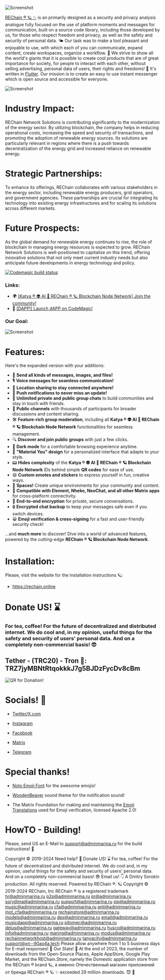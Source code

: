 ![Screenshot](https://github.com/sorydima/REChain-/blob/main/assets/banner.png)

[REChain ®️ 🪐 ✨](https://rechain.online/) is an primarily designed as a security and privacy analysis analogue fully focused on the use of platform moments and messages for communication, built on a source code library, including those developed by us, for those who respect freedom and privacy, as well as the safety and security of personal data. 🌤 Our task was to make a tool pleasant and enjoyable to use, with which each of you can communicate, expand content, create workspaces, organize a workflow. 🌈 We strive to show all the world's giants that it is possible to create cool products that are of great importance for society, for people to interact with each other, without selling advertising, personal data of users, their rights and freedoms! 🦄 It's written in [Flutter](https://flutter.dev). Our mission is to create an easy to use instant messenger which is open source and accessible for everyone.

![Screenshot](https://github.com/sorydima/REChain-/blob/main/Desktop.png)

# Industry Impact:

REChain Network Solutions is contributing significantly to the modernization of the energy sector. By utilizing blockchain, the company helps in reducing operational costs, increasing the speed and security of transactions, and promoting the adoption of renewable energy sources. Its solutions are particularly relevant in regions where there is a push towards decentralization of the energy grid and increased reliance on renewable energy.

# Strategic Partnerships:

To enhance its offerings, REChain collaborates with various stakeholders in the energy sector, including renewable energy producers, grid operators, and government agencies. These partnerships are crucial for integrating its technology into existing energy infrastructures and for scaling its solutions across different markets.

# Future Prospects:

As the global demand for renewable energy continues to rise, the role of blockchain in managing energy resources is expected to grow. REChain Network Solutions is well-positioned to capitalize on this trend, offering innovative solutions that not only meet current industry needs but also anticipate future developments in energy technology and policy.

[![Codemagic build status](https://api.codemagic.io/apps/654ce3bd59775908b42604c8/654ce3bd59775908b42604c7/status_badge.svg)](https://codemagic.io/apps/654ce3bd59775908b42604c8/654ce3bd59775908b42604c7/latest_build)

### Links:

- 🌍 [[Katya ® 👽 AI 🧠 REChain ® 🪐 Blockchain Node Network] Join the community!](https://matrix.to/#/%23workdao:matrix.tanya.city)
- 👀 [[DAPP!] Launch dAPP on CodeMagic!](https://rechain.codemagic.app)

### Our Goal:

![Screenshot](https://github.com/sorydima/REChain-/blob/main/assets/login_wallpaper.png)

# Features:

Here's the expanded version with your additions:

- 📩 **Send all kinds of messages, images, and files!**
- 🎙️ **Voice messages for seamless communication!**
- 📍 **Location sharing to stay connected anywhere!**
- 🔔 **Push notifications to never miss an update!**
- 💬 **Unlimited private and public group chats** to build communities and stay in touch with friends.
- 📣 **Public channels** with thousands of participants for broader discussions and content sharing.
- 🛠️ **Feature-rich group moderation**, including all **Katya ® 👽 AI 🧠 REChain ® 🪐 Blockchain Node Network** functionalities for seamless management.
- 🔍 **Discover and join public groups** with just a few clicks.
- 🌙 **Dark mode** for a comfortable browsing experience anytime.
- 🎨 **"Material You" design** for a personalized interface that adapts to your style.
- 📟 **Hides complexity** of the **Katya ® 👽 AI 🧠 REChain ® 🪐 Blockchain Node Network** IDs behind simple **QR codes** for ease of use.
- 😄 **Custom emotes and stickers** to express yourself in fun, creative ways.
- 🌌 **Spaces!** Create unique environments for your community and content.
- 🔄 **Compatible with Element, Nheko, NeoChat, and all other Matrix apps** for cross-platform connectivity.
- 🔐 **End-to-end encryption** for private, secure conversations.
- 🔒 **Encrypted chat backup** to keep your messages safe even if you switch devices.
- 😀 **Emoji verification & cross-signing** for a fast and user-friendly security check!

...and **much more** to discover! Dive into a world of advanced features, powered by the cutting-edge **REChain ® 🪐 Blockchain Node Network**.

# Installation:

Please, visit the website for the installation instructions 🪐:

- https://rechain.online

# Donate US! ⌛️ 

### For tea, coffee! For the future of decentralized and distributed internet. We do cool and, in my opinion, useful things for the safety and security of users' personal data. And on a completely non-commercial basis! 😎

## Tether - (TRC20) - Tron 🍕: TRZ7jyMBNtRtqokkkJ7g5BJDzFycDv8cBm

![QR for Donation!](https://dmitry.wiki/QR.jpg)

# Socials! 🦄

* <a href="https://twitter.com/rechain_inc">Twitter/X.com</a>

* <a href="https://instagram.com/rechain_inc">Instagram</a>

* <a href="https://facebook.com/rechainINC">Facebook</a>

* <a href="https://matrix.to/#/%23workdao:matrix.tanya.city">Matrix</a>

* <a href="https://t.me/rechainchat">Telegram</a>

# Special thanks!

* <a href="https://github.com/googlefonts/noto-emoji/">Noto Emoji Font</a> for the awesome emojis!

* <a href="https://github.com/madsrh/WoodenBeaver">WoodenBeaver</a> sound theme for the notification sound!

* The Matrix Foundation for making and maintaining the [Emoji Translations](https://github.com/matrix-org/matrix-doc/blob/main/data-definitions/sas-emoji.json) used for Emoji verification, licensed Apache 2.0!

# HowTO - Building!

Please, send US an E-Mail to support@adminmarina.ru for the build instructions! 👻

Copyright © 2019-2024 Need help? 🤔 Donate US! ⌛️ For tea, coffee! For the future of decentralized and distributed internet. We do cool and, in my opinion, useful things for the safety and security of users' personal data. And on a completely non-commercial basis! 😎 Email us! 👇 A Dmitry Sorokin production. All rights reserved. Powered by REChain ®️. 🪐 Copyright © 2019-2024 REChain, Inc REChain ® is a registered trademark hr@adminmarina.ru p2p@adminmarina.ru pr@adminmarina.ru sorydima@adminmarina.ru support@adminmarina.ru sip@adminmarina.ru music@adminmarina.ru cfa@adminmarina.ru anti@adminmarina.ru mot_cfa@adminmarina.ru rechainstore@adminmarina.ru models@adminmarina.ru dex@adminmarina.ru email@adminmarina.ru musicdapp@adminmarina.ru pitomec@adminmarina.ru delus@adminmarina.ru gateway@adminmarina.ru husco@adminmarina.ru info@adminmarina.ru maring@adminmarina.ru modus@adminmarina.ru rechainnetworkhost@adminmarina.ru tanyacity@adminmarina.ru support@xn--90ao4a.tech Please allow anywhere from 1 to 5 business days for E-mail responses! 💌 Our Stats! 👀 At the end of 2023, the number of downloads from the Open-Source Places, Apple AppStore, Google Play Market, and the REChain.Store, namely the Domestic application store from the REChain ®️ brand 🪐, а именно Отечественный магазин приложений от бренда REChain ®️ 🪐 ✨ exceeded 29 million downloads. 😈 👀